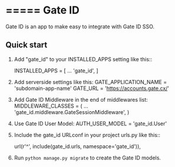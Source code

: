 =====
Gate ID
=====

Gate ID is an app to make easy to integrate with Gate ID SSO.

Quick start
-----------

1. Add "gate_id" to your INSTALLED_APPS setting like this::

    INSTALLED_APPS = [
        ...
        'gate_id',
    ]

2. Add serverside settings like this:
    GATE_APPLICATION_NAME = 'subdomain-app-name'
    GATE_URL = 'https://accounts.gate.cx/'

3. Add Gate ID Middleware in the end of middlewares list:
    MIDDLEWARE_CLASSES = (
        ...
        'gate_id.middleware.GateSessionMiddleware',
    )

4. Use Gate ID User Model:
    AUTH_USER_MODEL = 'gate_id.User'

5. Include the gate_id URLconf in your project urls.py like this::

    url(r'^', include(gate_id.urls, namespace='gate_id')),

6. Run `python manage.py migrate` to create the Gate ID models.
